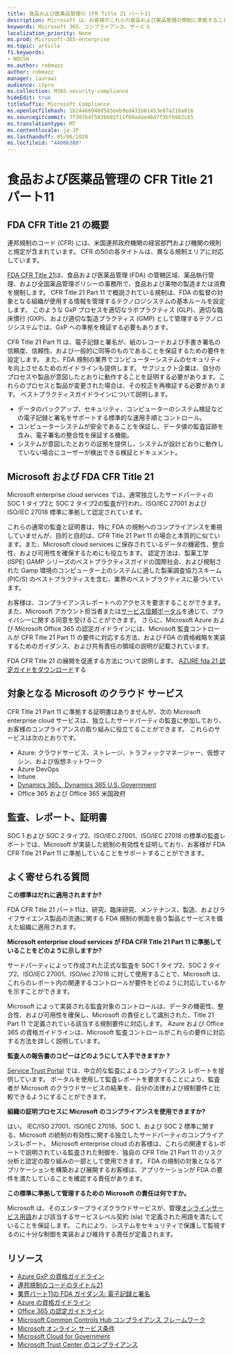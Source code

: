 ```yaml
---
title: 食品および医薬品管理の CFR Title 21 パート11
description: Microsoft は、お客様がこれらの食品および薬品管理の規制に準拠することを支援します。
keywords: Microsoft 365、コンプライアンス、サービス
localization_priority: None
ms.prod: Microsoft-365-enterprise
ms.topic: article
f1.keywords:
- NOCSH
ms.author: robmazz
author: robmazz
manager: laurawi
audience: itpro
ms.collection: M365-security-compliance
hideEdit: true
titleSuffix: Microsoft Compliance
ms.openlocfilehash: 1b24460940d583eeb9ed431b61453e87a218a816
ms.sourcegitcommit: 7f307b4f583b602f11f69adae46d7f3bf6982c65
ms.translationtype: MT
ms.contentlocale: ja-JP
ms.lasthandoff: 05/06/2020
ms.locfileid: "44066380"
---
```

# <a name="food-and-drug-administration-cfr-title-21-part-11"></a>食品および医薬品管理の CFR Title 21 パート11

## <a name="fda-cfr-title-21-overview"></a>FDA CFR Title 21 の概要

連邦規制のコード (CFR) には、米国連邦政府機関の経営部門および機関の規則と規定が含まれています。 CFR の50の各タイトルは、異なる規制エリアに対応しています。

[FDA CFR Title 21](https://aka.ms/FDA-CFR)は、食品および医薬品管理 (FDA) の管轄区域、薬品執行管理、および全国薬品管理ポリシーの事務所で、食品および薬物の製造または消費を規制します。 CFR Title 21 Part 11 で概説されている規制は、FDA の監督の対象となる組織が使用する情報を管理するテクノロジシステムの基本ルールを設定します。 このような GxP プロセスを適切なラボプラクティス (GLP)、適切な臨床慣行 (GXP)、および適切な製造プラクティス (GMP) として管理するテクノロジシステムでは、GxP への準拠を検証する必要もあります。

CFR Title 21 Part 11 は、電子記録と署名が、紙のレコードおよび手書き署名の信頼度、信頼性、および一般的に同等のものであることを保証するための要件を設定します。 また、FDA 規制の業界でコンピューターシステムのセキュリティを向上させるためのガイドラインも提供します。 サブジェクト企業は、自分のプロセスや製品が意図したとおりに動作することを証明する必要があります。これらのプロセスと製品が変更された場合は、その校正を再検証する必要があります。 ベストプラクティスガイドラインについて説明します。

- データのバックアップ、セキュリティ、コンピューターのシステム検証などの電子記録と署名をサポートする標準的な運用手順とコントロール。
- コンピューターシステムが安全であることを保証し、データ値の監査証跡を含み、電子署名の整合性を保証する機能。
- システムが意図したとおりの証拠を提供し、システムが設計どおりに動作していない場合にユーザーが検出できる検証とドキュメント。

## <a name="microsoft-and-fda-cfr-title-21"></a>Microsoft および FDA CFR Title 21

Microsoft enterprise cloud services では、通常独立したサードパーティの SOC 1 タイプ2と SOC 2 タイプ2の監査が行われ、ISO/IEC 27001 および ISO/IEC 27018 標準に準拠して認定されています。

これらの通常の監査と証明書は、特に FDA の規制へのコンプライアンスを重視していませんが、目的と目的は、CFR Title 21 Part 11 の場合と本質的に似ています。また、Microsoft cloud services に保存されているデータの機密性、整合性、および可用性を確保するためにも役立ちます。 認定方法は、製薬工学 (ISPE) GAMP シリーズのベストプラクティスガイドの国際社会、および規制された Gamp 環境のコンピューター上のシステムに適した製薬調査協力スキーム (PIC/S) のベストプラクティスを含む、業界のベストプラクティスに基づいています。

お客様は、コンプライアンスレポートへのアクセスを要求することができます。また、Microsoft アカウント担当者または[サービス信頼ポータル](https://aka.ms/stphelp)を通じて、プライバシーに関する同意を受けることができます。 さらに、Microsoft Azure および Microsoft Office 365 の認定ガイドラインには、Microsoft 監査コントロールが CFR Title 21 Part 11 の要件に対応する方法、および FDA の資格戦略を実装するためのガイダンス、および共有責任の領域の説明が記載されています。

FDA CFR Title 21 の展開を促進する方法について説明します。 [AZURE fda 21 認定ガイドをダウンロード](https://go.microsoft.com/fwlink/p/?linkid=2086604)する

## <a name="microsoft-in-scope-cloud-services"></a>対象となる Microsoft のクラウド サービス

CFR Title 21 Part 11 に準拠する証明書はありませんが、次の Microsoft enterprise cloud サービスは、独立したサードパーティの監査に参加しており、お客様のコンプライアンスの取り組みに役立てることができます。 これらのサービスは次のとおりです。

- Azure: クラウドサービス、ストレージ、トラフィックマネージャー、仮想マシン、および仮想ネットワーク
- Azure DevOps
- Intune
- [Dynamics 365、Dynamics 365 U.S. Government](https://aka.ms/d365-compliance-list)
- Office 365 および Office 365 米国政府

## <a name="audits-reports-and-certificates"></a>監査、レポート、証明書

SOC 1 および SOC 2 タイプ2、ISO/IEC 27001、ISO/IEC 27018 の標準の監査レポートでは、Microsoft が実装した統制の有効性を証明しており、お客様が FDA CFR Title 21 Part 11 に準拠していることをサポートすることができます。

## <a name="frequently-asked-questions"></a>よく寄せられる質問

**この標準はだれに適用されますか?**

FDA CFR Title 21 パート11は、研究、臨床研究、メンテナンス、製造、およびライフサイエンス製品の流通に関する FDA 規制の側面を扱う製品とサービスを備えた組織に適用されます。

**Microsoft enterprise cloud services が FDA CFR Title 21 Part 11 に準拠していることをどのように示しますか?**

サードパーティによって作成された正式な監査を SOC 1 タイプ2、SOC 2 タイプ2、ISO/IEC 27001、ISO/iec 27018 に対して使用することで、Microsoft は、これらのレポート内の関連するコントロールが要件をどのように対応しているかを示すことができます。

Microsoft によって実装される監査対象のコントロールは、データの機密性、整合性、および可用性を確保し、Microsoft の責任として識別された、Title 21 Part 11 で定義されている該当する規制要件に対応します。 Azure および Office 365 の資格ガイドラインは、Microsoft 監査コントロールがこれらの要件に対応する方法を詳しく説明しています。

**監査人の報告書のコピーはどのようにして入手できますか ?**

[Service Trust Portal](https://aka.ms/stphelp) では、中立的な監査によるコンプライアンス レポートを提供しています。 ポータルを使用して監査レポートを要求することにより、監査者が Microsoft のクラウドサービスの結果を、自分の法律および規制要件と比較できるようにすることができます。

**組織の証明プロセスに Microsoft のコンプライアンスを使用できますか?**

はい。 IEC/ISO 27001、ISO/IEC 27018、SOC 1、および SOC 2 標準に関する、Microsoft の統制の有効性に関する独立したサードパーティのコンプライアンスレポート。 Microsoft enterprise cloud のお客様は、これらの関連するレポートで説明されている監査された制御を、独自の CFR Title 21 Part 11 のリスク分析と認定の取り組みの一部として使用できます。 FDA の規制の対象となるアプリケーションを構築および展開するお客様は、アプリケーションが FDA の要件を満たしていることを確認する責任があります。

**この標準に準拠して管理するための Microsoft の責任は何ですか。**

Microsoft は、そのエンタープライズクラウドサービスが、管理[オンラインサービス用語](https://www.microsoftvolumelicensing.com/DocumentSearch.aspx?Mode=3&DocumentTypeId=31)および該当するサービスレベル契約 (sla) で定義された用語を満たしていることを保証します。 これにより、システムをセキュリティで保護して監視するのに十分な制御を実装および維持する責任が定義されます。

## <a name="resources"></a>リソース

- [Azure GxP の資格ガイドライン](https://aka.ms/gxpcompliance)
- [連邦規制のコードのタイトル21](https://aka.ms/FDA-CFR)
- [業界パート11の FDA ガイダンス: 電子記録と署名](https://www.fda.gov/RegulatoryInformation/Guidances/ucm125067.htm)
- [Azure の資格ガイドライン](https://aka.ms/azurefda21cfrpart11qualguide)
- [Office 365 の認定ガイドライン](https://aka.ms/o365-qualification-guideline)
- [Microsoft Common Controls Hub コンプライアンス フレームワーク](https://www.microsoft.com/trust-center/compliance/compliance-overview)
- [Microsoft オンライン サービス条件](https://aka.ms/Online-Services-Terms)
- [Microsoft Cloud for Government](https://aka.ms/govt-cloud)
- [Microsoft Trust Center のコンプライアンス](https://www.microsoft.com/trust-center/compliance/compliance-overview)
